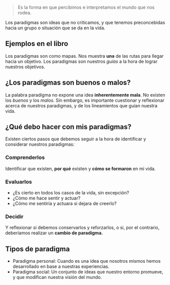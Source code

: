 
> Es la forma en que percibimos e interpretamos el mundo que nos rodea.

Los paradigmas son ideas que no criticamos, y que tenemos preconcebidas hacia un grupo o situación que se da en la vida.

## Ejemplos en el libro

Los paradigmas son como mapas. Nos muestra **una** de las rutas para llegar hacia un objetivo.
Los paradigmas son nuestros *guías* a la hora de lograr nuestros objetivos.

## ¿Los paradigmas son buenos o malos?

La palabra paradigma no expone una idea **inherentemente mala**. No existen los *buenos* y los *malos*.
Sin embargo, es importante cuestionar y reflexionar acerca de nuestros paradigmas, y de los lineamientos que guían nuestra vida.

## ¿Qué debo hacer con mis paradigmas?

Existen ciertos pasos que debemos seguir a la hora de identificar y considerar nuestros paradigmas:

### Comprenderlos

Identificar que existen, **por qué** existen y **cómo se formaron** en mi vida.

### Evaluarlos
- ¿Es cierto en todos los casos de la vida, sin excepción?
- ¿Cómo me hace sentir y actuar?
- ¿Cómo me sentiría y actuara si dejara de creerlo?

### Decidir

Y reflexionar si debemos conservarlos y reforzarlos, o si, por el contrario, deberíamos realizar un **cambio de paradigma.**

## Tipos de paradigma

- Paradigma personal: Cuando es una idea que nosotros mismos hemos desarrollado en base a nuestras experiencias.
- Paradigma social: Un conjunto de ideas que nuestro entorno promueve, y que modifican nuestra visión del mundo.